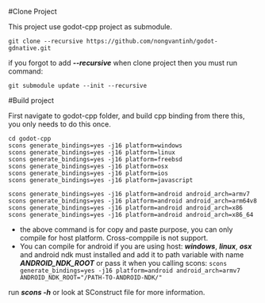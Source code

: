 #Clone Project

This project use godot-cpp project as submodule.

`git clone --recursive https://github.com/nongvantinh/godot-gdnative.git`

if you forgot to add ***--recursive*** when clone project then you must run command:

`git submodule update --init --recursive`


#Build project

First navigate to godot-cpp folder, and build cpp binding from there this, you only needs to do this once.

```
cd godot-cpp
scons generate_bindings=yes -j16 platform=windows 
scons generate_bindings=yes -j16 platform=linux 
scons generate_bindings=yes -j16 platform=freebsd 
scons generate_bindings=yes -j16 platform=osx
scons generate_bindings=yes -j16 platform=ios
scons generate_bindings=yes -j16 platform=javascript

scons generate_bindings=yes -j16 platform=android android_arch=armv7
scons generate_bindings=yes -j16 platform=android android_arch=arm64v8
scons generate_bindings=yes -j16 platform=android android_arch=x86
scons generate_bindings=yes -j16 platform=android android_arch=x86_64

```

- the above command is for copy and paste purpose, you can only compile for host platform. Cross-comppile is not support.
- You can compile for android if you are using host: ***windows***, ***linux***, ***osx*** and android ndk must installed and add it to path variable with name ***ANDROID_NDK_ROOT***
or pass it when you calling scons:
`scons generate_bindings=yes -j16 platform=android android_arch=armv7 ANDROID_NDK_ROOT="/PATH-TO-ANDROID-NDK/" `

run ***scons -h*** or look at SConstruct file for more information.